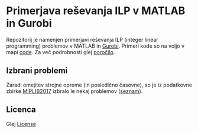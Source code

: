# Primerjava reševanja ILP v MATLAB in Gurobi

Repozitorij je namenjen primerjavi reševanja ILP (integer linear programming) problemov v MATLAB in [Gurobi](https://www.gurobi.com). Primeri kode so na voljo v mapi [code](code/).
Za več podrobnosti glej [poročilo](solver-compare_rubin.pdf).

## Izbrani problemi

Zaradi omejitev strojne opreme (in posledično časovne), so je iz podatkovne zbirke [MIPLIB2017](http://miplib.zib.de/tag_benchmark.html) izbralo le nekaj problemov ([seznam](code/mps-problems.txt)).
## Licenca

Glej [License](License.md)